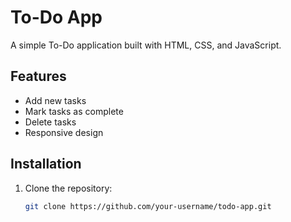 # To-Do App

A simple To-Do application built with HTML, CSS, and JavaScript.

## Features

- Add new tasks
- Mark tasks as complete
- Delete tasks
- Responsive design

## Installation

1. Clone the repository:
   ```sh
   git clone https://github.com/your-username/todo-app.git
